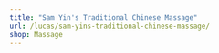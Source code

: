 ```yaml
---
title: "Sam Yin's Traditional Chinese Massage"
url: /lucas/sam-yins-traditional-chinese-massage/
shop: Massage
---
```

